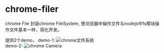 chrome-filer
============

chrome File
封装chrome FileSystem, 使浏览器中操作文件与nodejs中fs模块操作文件基本一样，简化开发。

提供2个demo，
demo-1: ![chrome文件系统](http://bs.baidu.com/adcoup-mat/tingkl/s1.jpg)    
demo-2: ![chrome Camera](http://bs.baidu.com/adcoup-mat/tingkl/sss.jpg)    
